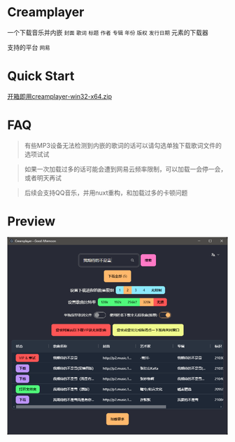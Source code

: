 # Creamplayer

一个下载音乐并内嵌 `封面` `歌词` `标题` `作者` `专辑` `年份` `版权` `发行日期` 元素的下载器

支持的平台 `网易`

# Quick Start

[开箱即用creamplayer-win32-x64.zip](https://github.com/Beadd/Creamplayer/releases)

# FAQ

> 有些MP3设备无法检测到内嵌的歌词的话可以请勾选单独下载歌词文件的选项试试

> 如果一次加载过多的话可能会遭到网易云频率限制，可以加载一会停一会，或者明天再试

> 后续会支持QQ音乐，并用nuxt重构，和加载过多的卡顿问题

# Preview

![](https://raw.githubusercontent.com/Beadd/Creamplayer/refs/heads/main/preview.png)
